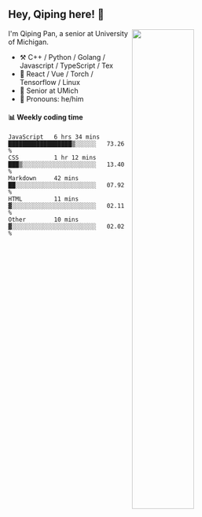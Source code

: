 

## Hey, Qiping here! :wave:

[<img align="right" width="50%" src="https://github-readme-stats.vercel.app/api?username=ppppqp&theme=dark&show_icons=true">](https://metrics.lecoq.io/ppppqp?template=classic)


I'm Qiping Pan, a senior at University of Michigan.

-   :hammer_and_pick: C++ / Python / Golang / Javascript / TypeScript / Tex
-   :pencil: React / Vue / Torch / Tensorflow / Linux 
-   :seedling: Senior at UMich
-   :man: Pronouns: he/him



#### :bar_chart: Weekly coding time

<!--START_SECTION:waka-->

```text
JavaScript   6 hrs 34 mins   ██████████████████▒░░░░░░   73.26 %
CSS          1 hr 12 mins    ███▒░░░░░░░░░░░░░░░░░░░░░   13.40 %
Markdown     42 mins         ██░░░░░░░░░░░░░░░░░░░░░░░   07.92 %
HTML         11 mins         ▓░░░░░░░░░░░░░░░░░░░░░░░░   02.11 %
Other        10 mins         ▓░░░░░░░░░░░░░░░░░░░░░░░░   02.02 %
```

<!--END_SECTION:waka-->
